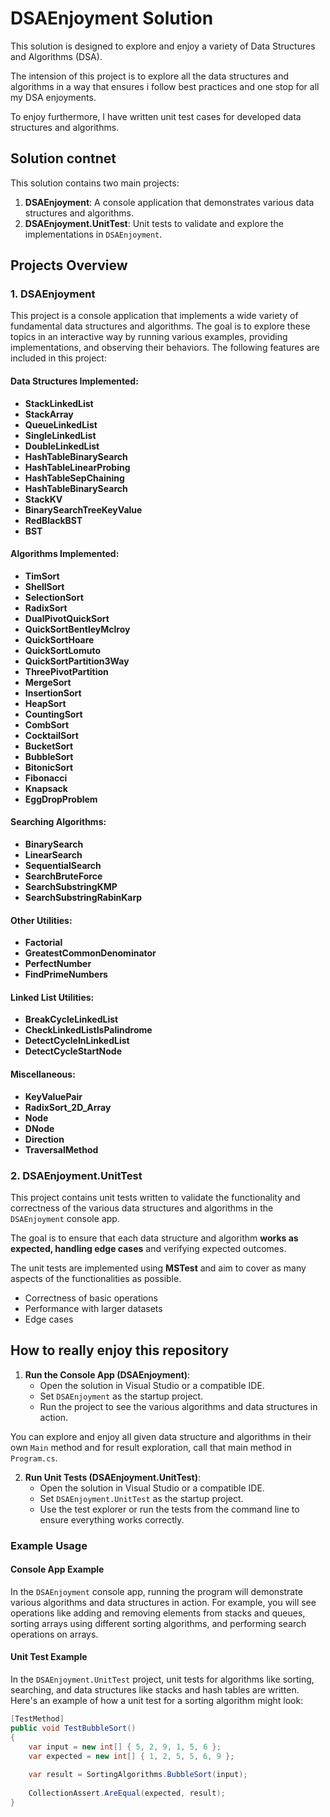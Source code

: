 ﻿# DSAEnjoyment Solution

This solution is designed to explore and enjoy a variety of Data Structures and Algorithms (DSA). 

The intension of this project is to explore all the data structures and algorithms in a way that ensures i follow best practices and one stop for all my DSA enjoyments. 

To enjoy furthermore, I have written unit test cases for developed data structures and algorithms. 

## Solution contnet

This solution contains two main projects:

1. **DSAEnjoyment**: A console application that demonstrates various data structures and algorithms.
2. **DSAEnjoyment.UnitTest**: Unit tests to validate and explore the implementations in `DSAEnjoyment`.

## Projects Overview

### 1. DSAEnjoyment

This project is a console application that implements a wide variety of fundamental data structures and algorithms. The goal is to explore these topics in an interactive way by running various examples, providing implementations, and observing their behaviors. The following features are included in this project:

#### Data Structures Implemented:
- **StackLinkedList**
- **StackArray**
- **QueueLinkedList**
- **SingleLinkedList**
- **DoubleLinkedList**
- **HashTableBinarySearch**
- **HashTableLinearProbing**
- **HashTableSepChaining**
- **HashTableBinarySearch**
- **StackKV**
- **BinarySearchTreeKeyValue**
- **RedBlackBST**
- **BST**

#### Algorithms Implemented:
- **TimSort**
- **ShellSort**
- **SelectionSort**
- **RadixSort**
- **DualPivotQuickSort**
- **QuickSortBentleyMclroy**
- **QuickSortHoare**
- **QuickSortLomuto**
- **QuickSortPartition3Way**
- **ThreePivotPartition**
- **MergeSort**
- **InsertionSort**
- **HeapSort**
- **CountingSort**
- **CombSort**
- **CocktailSort**
- **BucketSort**
- **BubbleSort**
- **BitonicSort**
- **Fibonacci**
- **Knapsack**
- **EggDropProblem**

#### Searching Algorithms:
- **BinarySearch**
- **LinearSearch**
- **SequentialSearch**
- **SearchBruteForce**
- **SearchSubstringKMP**
- **SearchSubstringRabinKarp**

#### Other Utilities:
- **Factorial**
- **GreatestCommonDenominator**
- **PerfectNumber**
- **FindPrimeNumbers**

#### Linked List Utilities:
- **BreakCycleLinkedList**
- **CheckLinkedListIsPalindrome**
- **DetectCycleInLinkedList**
- **DetectCycleStartNode**

#### Miscellaneous:
- **KeyValuePair**
- **RadixSort_2D_Array**
- **Node**
- **DNode**
- **Direction**
- **TraversalMethod**

### 2. DSAEnjoyment.UnitTest

This project contains unit tests written to validate the functionality and correctness of the various data structures and algorithms in the `DSAEnjoyment` console app. 

The goal is to ensure that each data structure and algorithm **works as expected, handling edge cases** and verifying expected outcomes.

The unit tests are implemented using **MSTest** and aim to cover as many aspects of the functionalities as possible.
- Correctness of basic operations 
- Performance with larger datasets
- Edge cases

## How to really enjoy this repository

1. **Run the Console App (DSAEnjoyment)**:
   - Open the solution in Visual Studio or a compatible IDE.
   - Set `DSAEnjoyment` as the startup project.
   - Run the project to see the various algorithms and data structures in action.

You can explore and enjoy all given data structure and algorithms in their own `Main` method and for result exploration, call that main method in `Program.cs`.



2. **Run Unit Tests (DSAEnjoyment.UnitTest)**:
   - Open the solution in Visual Studio or a compatible IDE.
   - Set `DSAEnjoyment.UnitTest` as the startup project.
   - Use the test explorer or run the tests from the command line to ensure everything works correctly.

### Example Usage

#### Console App Example

In the `DSAEnjoyment` console app, running the program will demonstrate various algorithms and data structures in action. For example, you will see operations like adding and removing elements from stacks and queues, sorting arrays using different sorting algorithms, and performing search operations on arrays.

#### Unit Test Example

In the `DSAEnjoyment.UnitTest` project, unit tests for algorithms like sorting, searching, and data structures like stacks and hash tables are written. Here's an example of how a unit test for a sorting algorithm might look:

```csharp
[TestMethod]
public void TestBubbleSort()
{
    var input = new int[] { 5, 2, 9, 1, 5, 6 };
    var expected = new int[] { 1, 2, 5, 5, 6, 9 };
    
    var result = SortingAlgorithms.BubbleSort(input);
    
    CollectionAssert.AreEqual(expected, result);
}
